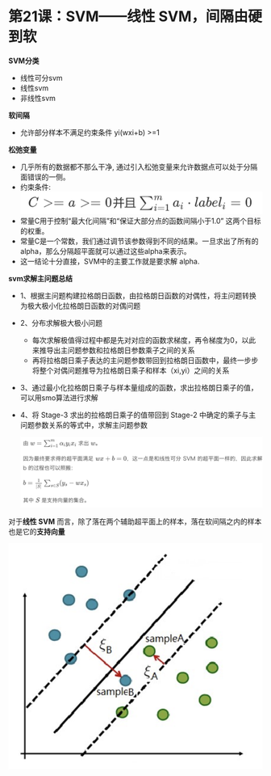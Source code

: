 # 第21课：SVM——线性 SVM，间隔由硬到软

**SVM分类**

* 线性可分svm
* 线性svm
* 非线性svm

**软间隔**

* 允许部分样本不满足约束条件 yi(wxi+b) >=1

**松弛变量**

* 几乎所有的数据都不那么干净, 通过引入松弛变量来允许数据点可以处于分隔面错误的一侧。
* 约束条件: ![image-20181227160213805](../img/image-20181227160213805.png)
* 常量C用于控制“最大化间隔”和“保证大部分点的函数间隔小于1.0” 这两个目标的权重。
* 常量C是一个常数，我们通过调节该参数得到不同的结果。一旦求出了所有的alpha，那么分隔超平面就可以通过这些alpha来表示。
* 这一结论十分直接，SVM中的主要工作就是要求解 alpha.

**svm求解主问题总结**

* 1、根据主问题构建拉格朗日函数，由拉格朗日函数的对偶性，将主问题转换为极大极小化拉格朗日函数的对偶问题

* 2、分布求解极大极小问题

  * 每次求解极值得过程中都是先对对应的函数求梯度，再令梯度为0，以此来推导出主问题参数和拉格朗日参数乘子之间的关系
  * 再将拉格朗日乘子表达的主问题参数带回到拉格朗日函数中，最终一步步将整个对偶问题推导为拉格朗日乘子和样本（xi,yi）之间的关系

* 3、通过最小化拉格朗日乘子与样本量组成的函数，求出拉格朗日乘子的值，可以用smo算法进行求解

* 4、将 Stage-3 求出的拉格朗日乘子的值带回到 Stage-2 中确定的乘子与主问题参数关系的等式中，求解主问题参数

  ![image-20181227161642162](../img/image-20181227161642162.png)

对于**线性 SVM** 而言，除了落在两个辅助超平面上的样本，落在软间隔之内的样本也是它的**支持向量**

![image-20181227161846036](../img/image-20181227161846036.png)